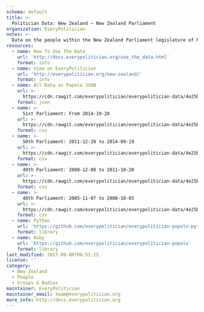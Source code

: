 ```yaml
---
schema: default
title: >-
  Politician Data: New Zealand — New Zealand Parliament
organization: EveryPolitician
notes: >-
  Data on the people within the New Zealand Parliament legislature of New Zealand.
resources:
  - name: How To Use The Data
    url: 'http://docs.everypolitician.org/use_the_data.html'
    format: info
  - name: View on EveryPolitician
    url: 'http://everypolitician.org/new-zealand/'
    format: info
  - name: All Data as Popolo JSON
    url: >-
      https://cdn.rawgit.com/everypolitician/everypolitician-data/4e25b06eee8b320b03cf2c9ac2c39bc9df302b4b/data/New_Zealand/House/ep-popolo-v1.0.json
    format: json
  - name: >-
      51st Parliament: From 2014-10-20
    url: >-
      https://cdn.rawgit.com/everypolitician/everypolitician-data/4e25b06eee8b320b03cf2c9ac2c39bc9df302b4b/data/New_Zealand/House/term-51.csv
    format: csv
  - name: >-
      50th Parliament: 2011-12-20 to 2014-09-19
    url: >-
      https://cdn.rawgit.com/everypolitician/everypolitician-data/4e25b06eee8b320b03cf2c9ac2c39bc9df302b4b/data/New_Zealand/House/term-50.csv
    format: csv
  - name: >-
      49th Parliament: 2008-12-08 to 2011-10-20
    url: >-
      https://cdn.rawgit.com/everypolitician/everypolitician-data/4e25b06eee8b320b03cf2c9ac2c39bc9df302b4b/data/New_Zealand/House/term-49.csv
    format: csv
  - name: >-
      48th Parliament: 2005-11-07 to 2008-10-03
    url: >-
      https://cdn.rawgit.com/everypolitician/everypolitician-data/4e25b06eee8b320b03cf2c9ac2c39bc9df302b4b/data/New_Zealand/House/term-48.csv
    format: csv
  - name: Python
    url: 'https://github.com/everypolitician/everypolitician-popolo-python'
    format: library
  - name: Ruby
    url: 'https://github.com/everypolitician/everypolitician-popolo'
    format: library
last_modified: 2017-09-08T00:51:25
license: ''
category:
  - New Zealand
  - People
  - Groups & Bodies
maintainer: EveryPolitician
maintainer_email: team@everypolitician.org
more_info: http://docs.everypolitician.org
---
```

